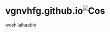 # vgnvhfg.github.io![Cos](https://user-images.githubusercontent.com/108231847/197145445-40f545b8-de37-42d9-927e-43a1ac0b2943.jpg)
woshilaihaobin
